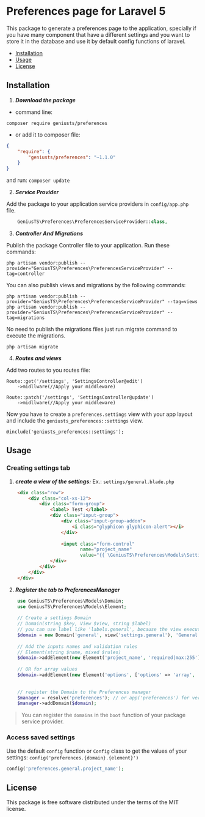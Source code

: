 # Preferences page for Laravel 5

This package to generate a preferences page to the application,
specially if you have many component that have a different settings 
and you want to store it in the database and use it by default config
functions of laravel.

- [Installation](#installation)
- [Usage](#usage)
- [License](#license)

## Installation

1. ***Download the package***
 
 * command line:

`composer require geniusts/preferences`

* or add it to composer file:

```json
{
    "require": {
        "geniusts/preferences": "~1.1.0"
    }
}
```
and run:
`composer update`

2. ***Service Provider***

Add the package to your application service providers in `config/app.php` file.

```php
    GeniusTS\Preferences\PreferencesServiceProvider::class,
```

3. ***Controller And Migrations***

Publish the package Controller file to your application. Run these commands:

    php artisan vendor:publish --provider="GeniusTS\Preferences\PreferencesServiceProvider" --tag=controller
   
You can also publish views and migrations by the following commands:

    php artisan vendor:publish --provider="GeniusTS\Preferences\PreferencesServiceProvider" --tag=views
    php artisan vendor:publish --provider="GeniusTS\Preferences\PreferencesServiceProvider" --tag=migrations

No need to publish the migrations files just run migrate command to execute the migrations.

    php artisan migrate

4. ***Routes and views***

Add two routes to you routes file:
    
    Route::get('/settings', 'SettingsController@edit')
        ->midllware(//Apply your middleware)
        
    Route::patch('/settings', 'SettingsController@update')
        ->midllware(//Apply your middleware)
        
Now you have to create a `preferences.settings` view with your app layout
and include the `geniusts_preferences::settings` view.

    @include('geniusts_preferences::settings');

## Usage

### Creating settings tab

1. ***create a view of the settings:***
Ex.: `settings/general.blade.php`

```html
    <div class="row">
        <div class="col-xs-12">
            <div class="form-group">
                <label> Test </label>
                <div class="input-group">
                    <div class="input-group-addon">
                        <i class="glyphicon glyphicon-alert"></i>
                    </div>
    
                    <input class="form-control" 
                           name="project_name"
                           value="{{ \GeniusTS\Preferences\Models\Setting::findBySlugOrNew('project_name', 'general')->value }}">
                </div>
            </div>
        </div>
    </div>
```

2. ***Register the tab to PreferencesManager*** 

```php
    use GeniusTS\Preferences\Models\Domain;
    use GeniusTS\Preferences\Models\Element;
    
    // Create a settings Domain
    // Domain(string $key, View $view, string $label)
    // you can use label like 'labels.general', because the view execute "trans" function
    $domain = new Domain('general', view('settings.general'), 'General');
    
    // Add the inputs names and validation rules
    // Element(string $name, mixed $rules)
    $domain->addElement(new Element('project_name', 'required|max:255'));
    
    // OR for array values
    $domain->addElement(new Element('options', ['options' => 'array', 'options.*' => 'required|integer']));
    
    
    // register the Domain to the Preferences manager
    $manager = resolve('preferences'); // or app('preferences') for versions older than 5.3
    $manager->addDomain($domain);
```
 
> You can register the `domains` in the `boot` function of your
 package service provider.

### Access saved settings

Use the default `config` function or `Config` class to get the values of 
your settings: `config('preferences.{domain}.{element}')`

```php
config('preferences.general.project_name');
```

## License

This package is free software distributed under the terms of the MIT license.

